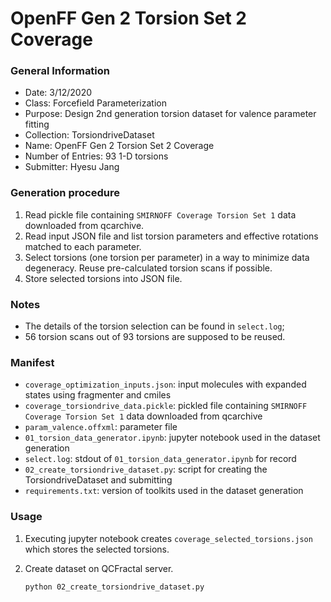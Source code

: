 # OpenFF Gen 2 Torsion Set 2 Coverage

### General Information
 - Date: 3/12/2020
 - Class: Forcefield Parameterization
 - Purpose: Design 2nd generation torsion dataset for valence parameter fitting
 - Collection: TorsiondriveDataset
 - Name: OpenFF Gen 2 Torsion Set 2 Coverage
 - Number of Entries: 93 1-D torsions 
 - Submitter: Hyesu Jang

### Generation procedure

1. Read pickle file containing `SMIRNOFF Coverage Torsion Set 1` data downloaded from qcarchive.
2. Read input JSON file and list torsion parameters and effective rotations matched to each parameter.
3. Select torsions (one torsion per parameter) in a way to minimize data degeneracy. Reuse pre-calculated torsion scans if possible. 
4. Store selected torsions into JSON file.

### Notes
 - The details of the torsion selection can be found in `select.log`;
 - 56 torsion scans out of 93 torsions are supposed to be reused. 

### Manifest

 - `coverage_optimization_inputs.json`: input molecules with expanded states using fragmenter and cmiles 
 - `coverage_torsiondrive_data.pickle`: pickled file containing `SMIRNOFF Coverage Torsion Set 1` data downloaded from qcarchive 
 - `param_valence.offxml`: parameter file 
 - `01_torsion_data_generator.ipynb`: jupyter notebook used in the dataset generation
 - `select.log`: stdout of `01_torsion_data_generator.ipynb` for record
 - `02_create_torsiondrive_dataset.py`: script for creating the TorsiondriveDataset and submitting
 - `requirements.txt`: version of toolkits used in the dataset generation


### Usage

1. Executing jupyter notebook creates `coverage_selected_torsions.json` which stores the selected torsions.

2. Create dataset on QCFractal server.
    ```
    python 02_create_torsiondrive_dataset.py
    ```
